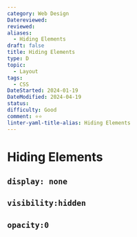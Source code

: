 ```yaml
---
category: Web Design
Datereviewed: 
reviewed: 
aliases:
  - Hiding Elements
draft: false
title: Hiding Elements
type: D
topic:
  - Layout
tags:
  - CSS
DateStarted: 2024-01-19
DateModified: 2024-04-19
status: 
difficulty: Good
comment: ⭐⭐
linter-yaml-title-alias: Hiding Elements
---
```


# Hiding Elements

## `display: none`

## `visibility:hidden`

## `opacity:0`
